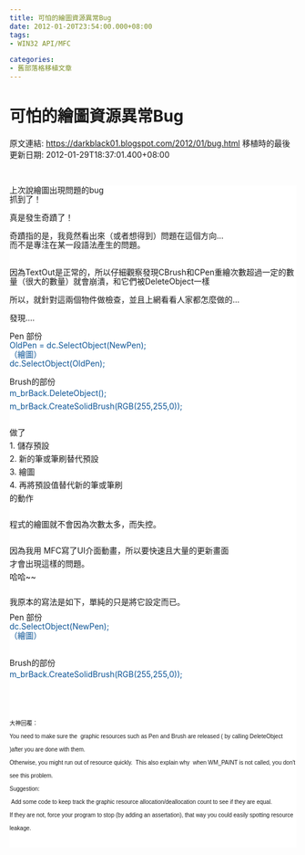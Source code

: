 ```yaml
---
title: 可怕的繪圖資源異常Bug
date: 2012-01-20T23:54:00.000+08:00
tags: 
- WIN32 API/MFC

categories:
- 舊部落格移植文章
---
```


# 可怕的繪圖資源異常Bug

原文連結: https://darkblack01.blogspot.com/2012/01/bug.html
移植時的最後更新日期: 2012-01-29T18:37:01.400+08:00

<br /><div style="background-color: white; line-height: 16px;"><span style="font-family: inherit;">上次說繪圖出現問題的bug</span></div><div style="background-color: white; line-height: 16px;"><span style="font-family: inherit;">抓到了！</span></div><div style="background-color: white; line-height: 16px;"><span style="font-family: inherit;"><br /></span></div><div style="background-color: white; line-height: 16px;"><span style="font-family: inherit;">真是發生奇蹟了！</span></div><div style="background-color: white; line-height: 16px;"><span style="font-family: inherit;"></span><br /><a name='more'></a></div><div style="background-color: white; line-height: 16px;"><span style="font-family: inherit;">奇蹟指的是，我竟然看出來（或者想得到）問題在這個方向...</span><br /><span style="font-family: inherit;">而不是專注在某一段語法產生的問題。</span><br /><span style="font-family: inherit;"><br /></span><br /><span style="font-family: inherit;">因為TextOut是正常的，</span><span style="background-color: white; font-family: inherit;">所以仔細觀察發現CBrush和CPen重繪次數超過一定的數量（很大的數量）</span><span style="background-color: white; font-family: inherit;">就會崩潰，和它們被DeleteObject一樣</span></div><div style="background-color: white; line-height: 16px;"><span style="font-family: inherit;"><br /></span></div><div style="background-color: white; line-height: 16px;"><span style="font-family: inherit;">所以，就針對這兩個物件做檢查，</span><span style="background-color: white; font-family: inherit;">並且上網看看人家都怎麼做的...</span><br /><span style="background-color: white; font-family: inherit;"><br /></span></div><div style="background-color: white; line-height: 16px;"><span style="font-family: inherit;">發現....</span></div><div style="background-color: white; line-height: 16px;"><span style="font-family: inherit;"><br /></span></div><div style="background-color: white; line-height: 16px;"><span style="font-family: inherit;">Pen 部份</span></div><div style="background-color: white; line-height: 16px;"><span style="color: #0b5394; font-family: inherit;">OldPen = dc.SelectObject(NewPen);</span></div><div style="background-color: white; line-height: 16px;"><span style="color: #0b5394; font-family: inherit;">（繪圖）</span></div><div style="background-color: white; line-height: 16px;"><span style="color: #0b5394; font-family: inherit;">dc.SelectObject(OldPen);</span></div><div style="background-color: white; line-height: 16px;"><span style="font-family: inherit;"><br /></span></div><div style="background-color: white; line-height: 16px;"><span style="font-family: inherit;">Brush的部份</span></div><div style="background-color: white; line-height: 16px;"><span style="color: #0b5394; font-family: inherit;"><span style="line-height: 23px; text-align: left;">m_brBack.DeleteObject();&nbsp;</span><br style="line-height: 23px; text-align: left;" /><span style="line-height: 23px; text-align: left;">m_brBack.CreateSolidBrush(RGB(255,255,0));&nbsp;</span></span></div><div style="background-color: white; line-height: 16px;"><span style="line-height: 23px; text-align: left;"><span style="font-family: inherit;"><br /></span></span></div><div style="background-color: white; line-height: 16px; text-align: left;"><span style="line-height: 23px;"><span style="font-family: inherit;">做了</span></span><br /><span style="line-height: 23px;"><span style="font-family: inherit;">1. 儲存預設</span></span></div><div style="background-color: white; line-height: 16px; text-align: left;"><span style="line-height: 23px;"><span style="font-family: inherit;">2. 新的筆或筆刷替代預設</span></span></div><div style="background-color: white; line-height: 16px; text-align: left;"><span style="line-height: 23px;"><span style="font-family: inherit;">3. 繪圖</span></span></div><div style="background-color: white; line-height: 16px; text-align: left;"><span style="line-height: 23px;"><span style="font-family: inherit;">4. 再將預設值替代新的筆或筆刷</span></span></div><div style="background-color: white; line-height: 16px; text-align: left;"><span style="line-height: 23px;"><span style="font-family: inherit;">的動作</span></span><br /><span style="line-height: 23px;"><span style="font-family: inherit;"><br /></span></span></div><div style="background-color: white; line-height: 16px; text-align: left;"><span style="line-height: 23px;"><span style="font-family: inherit;">程式的繪圖就不會因為次數太多，而失控。</span></span></div><div style="background-color: white; line-height: 16px; text-align: left;"><span style="line-height: 23px;"><span style="font-family: inherit;"><br /></span></span></div><div style="background-color: white; line-height: 16px; text-align: left;"><span style="line-height: 23px;"><span style="font-family: inherit;">因為我用 MFC寫了UI介面動畫，所以要快速且大量的更新畫面</span></span></div><div id="yui_3_2_0_1_1326933017188423" style="background-color: white; line-height: 16px; text-align: left;"><span id="yui_3_2_0_1_1326933017188420" style="line-height: 23px;"><span style="font-family: inherit;">才會出現這樣的問題。</span></span><br /><span style="background-color: white; font-family: inherit; line-height: 23px;">哈哈~~</span></div><div style="background-color: white; line-height: 13px;"><span style="background-color: white; font-family: inherit;"><br /></span><br /><span style="background-color: white; font-family: inherit;">我</span><span style="background-color: white; font-family: inherit;">原本的寫法是如下，</span><span style="background-color: white; font-family: inherit;">單純的只是將它設定而已。</span></div><div style="background-color: white; line-height: 13px;"><span style="font-family: inherit;"><br /></span></div><div id="yui_3_2_0_1_1326933017188277" style="background-color: white;"><div style="line-height: 16px;"><span style="font-family: inherit;">Pen 部份</span></div><div style="line-height: 16px;"><span style="color: #0b5394; font-family: inherit;">dc.SelectObject(NewPen);</span></div><div id="yui_3_2_0_1_1326933017188276" style="line-height: 16px;"><span style="color: #0b5394; font-family: inherit;">（繪圖）</span></div><div style="line-height: 16px;"><span style="font-family: inherit;"><br /></span></div><div style="line-height: 16px;"><span style="font-family: inherit;"><br /></span></div><div style="line-height: 16px;"><span style="font-family: inherit;">Brush的部份</span></div><div style="line-height: 13px;"><span style="line-height: 23px; text-align: left;"><span style="color: #0b5394; font-family: inherit;">m_brBack.CreateSolidBrush(RGB(255,255,0));&nbsp;</span></span></div><div><div style="font-family: times, serif; font-size: 16px; line-height: 13px;"><span style="font-family: arial, helvetica, sans-serif; font-size: 13px;"><span style="line-height: 23px; text-align: left;"><br /></span></span></div><div style="font-family: times, serif; font-size: 16px; line-height: 13px;"><span style="font-family: arial, helvetica, sans-serif; font-size: 13px;"><span style="line-height: 23px; text-align: left;"><br /></span></span></div><span style="font-family: arial, helvetica, sans-serif; font-size: x-small; line-height: 23px; text-align: left;"></span><br /><span style="font-family: arial, helvetica, sans-serif; font-size: x-small; line-height: 23px; text-align: left;">大神回覆：</span><br /><span style="font-family: arial, helvetica, sans-serif; font-size: x-small; line-height: 23px; text-align: left;">You need to make sure the &nbsp;graphic resources such as Pen and Brush are released ( by calling DeleteObject )after you are done with them.</span><br /><span style="font-family: arial, helvetica, sans-serif; font-size: x-small; line-height: 23px; text-align: left;">Otherwise, you might run out of resource quickly. &nbsp;This also explain why &nbsp;when WM_PAINT is not called, you don't see this problem.</span><br /><span style="font-family: arial, helvetica, sans-serif; font-size: x-small; line-height: 23px; text-align: left;">Suggestion:</span><br /><span style="font-family: arial, helvetica, sans-serif; font-size: x-small; line-height: 23px; text-align: left;">&nbsp;Add some code to keep track the graphic resource allocation/deallocation count to see if they are equal.</span><br /><span style="font-family: arial, helvetica, sans-serif; font-size: x-small; line-height: 23px; text-align: left;">If they are not, force your program to stop (by adding an assertation), that way you could easily spotting resource leakage.</span><br /></div><div><div style="text-align: left;"><span style="line-height: 23px;"><br /></span></div></div></div>
